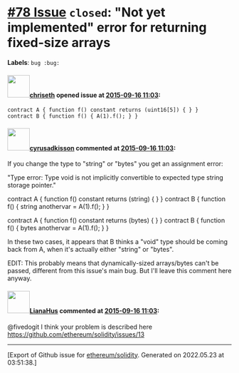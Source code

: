 # [\#78 Issue](https://github.com/ethereum/solidity/issues/78) `closed`: "Not yet implemented" error for returning fixed-size arrays
**Labels**: `bug :bug:`


#### <img src="https://avatars.githubusercontent.com/u/9073706?v=4" width="50">[chriseth](https://github.com/chriseth) opened issue at [2015-09-16 11:03](https://github.com/ethereum/solidity/issues/78):

```
contract A { function f() constant returns (uint16[5]) { } }
contract B { function f() { A(1).f(); } }
```


#### <img src="https://avatars.githubusercontent.com/u/2284720?u=ef2a7c19ee2ea77c9f8ef51a142a59e0991329ce&v=4" width="50">[cyrusadkisson](https://github.com/cyrusadkisson) commented at [2015-09-16 11:03](https://github.com/ethereum/solidity/issues/78#issuecomment-140898784):

If you change the type to "string" or "bytes" you get an assignment error:

"Type error: Type void is not implicitly convertible to expected type string storage pointer."

contract A { function f() constant returns (string) { } }
contract B { function f() { string anothervar = A(1).f(); } }

contract A { function f() constant returns (bytes) { } }
contract B { function f() { bytes anothervar = A(1).f(); } }

In these two cases, it appears that B thinks a "void" type should be coming back from A, when it's actually either "string" or "bytes". 

EDIT: This probably means that dynamically-sized arrays/bytes can't be passed, different from this issue's main bug. But I'll leave this comment here anyway.

#### <img src="https://avatars.githubusercontent.com/u/9685356?u=7b16da115638a6b4dea66b3ea41a69106eaae630&v=4" width="50">[LianaHus](https://github.com/LianaHus) commented at [2015-09-16 11:03](https://github.com/ethereum/solidity/issues/78#issuecomment-141425652):

@fivedogit I think your problem is described here https://github.com/ethereum/solidity/issues/13


-------------------------------------------------------------------------------



[Export of Github issue for [ethereum/solidity](https://github.com/ethereum/solidity). Generated on 2022.05.23 at 03:51:38.]

